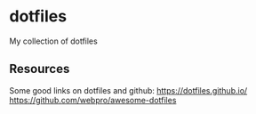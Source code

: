 # dotfiles
My collection of dotfiles

## Resources
Some good links on dotfiles and github:
https://dotfiles.github.io/
https://github.com/webpro/awesome-dotfiles
